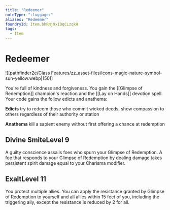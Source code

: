 ```yaml
---
title: "Redeemer"
noteType: ":luggage:"
aliases: "Redeemer"
foundryId: Item.bhRNj9xIDqCLzqkH
tags:
  - Item
---
```


# Redeemer
![[pathfinder2e/Class Features/zz_asset-files/icons-magic-nature-symbol-sun-yellow.webp|150]]

You're full of kindness and forgiveness. You gain the [[Glimpse of Redemption]] champion's reaction and the [[Lay on Hands]] devotion spell. Your code gains the follow edicts and anathema:

**Edicts** try to redeem those who commit wicked deeds, show compassion to others regardless of their authority or station

**Anathema** kill a sapient enemy without first offering a chance at redemption

## Divine SmiteLevel 9

A guilty conscience assails foes who spurn your Glimpse of Redemption. A foe that responds to your Glimpse of Redemption by dealing damage takes persistent spirit damage equal to your Charisma modifier.

## ExaltLevel 11

You protect multiple allies. You can apply the resistance granted by Glimpse of Redemption to yourself and all allies within 15 feet of you, including the triggering ally, except the resistance is reduced by 2 for all.
